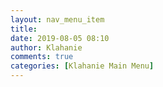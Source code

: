 ```yaml
---
layout: nav_menu_item
title: 
date: 2019-08-05 08:10
author: Klahanie
comments: true
categories: [Klahanie Main Menu]
---
```

 
